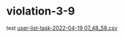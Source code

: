 # violation-3-9
test
[user-list-task-2022-04-19 07_48_58.csv](https://github.com/Liqwa123/violation-3-9/files/10928710/user-list-task-2022-04-19.07_48_58.csv)
